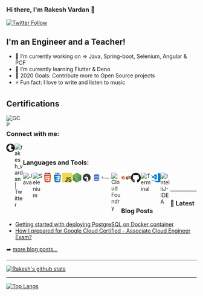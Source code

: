 ### Hi there, I'm Rakesh Vardan 👋


[![Twitter Follow](https://img.shields.io/twitter/follow/rakesh_vardan?color=1DA1F2&logo=twitter&style=for-the-badge)](https://twitter.com/intent/follow?original_referer=https%3A%2F%2Fgithub.com%2Frakesh_vardan&screen_name=rakesh_vardan)


## I'm an Engineer and a Teacher!

- 🔭 I’m currently working on => Java, Spring-boot, Selenium, Angular & PCF
- 🌱 I’m currently learning Flutter & Deno
- 🥅 2020 Goals: Contribute more to Open Source projects
- ⚡ Fun fact: I love to write and listen to music

## Certifications

[<img align="left" alt="GCP" width="40px" src="https://api.accredible.com/v1/frontend/credential_website_embed_image/badge/22696052" />][gcp]


<br />

### Connect with me:

[<img align="left" alt="rakesh_vardan" width="22px" src="https://raw.githubusercontent.com/iconic/open-iconic/master/svg/globe.svg" />][website]
[<img align="left" alt="rakesh_vardan | Twitter" width="22px" src="https://cdn.jsdelivr.net/npm/simple-icons@v3/icons/twitter.svg" />][twitter]


<br />

### Languages and Tools:

[<img align="left" alt="Java" width="26px" src="https://www.flaticon.com/svg/static/icons/svg/919/919854.svg" />][java]
[<img align="left" alt="Selenium" width="26px" src="https://www.selenium.dev/images/selenium_logo_square_red.png" />][selenium]
[<img align="left" alt="HTML5" width="26px" src="https://raw.githubusercontent.com/github/explore/80688e429a7d4ef2fca1e82350fe8e3517d3494d/topics/html/html.png" />][html5]
[<img align="left" alt="CSS3" width="26px" src="https://raw.githubusercontent.com/github/explore/80688e429a7d4ef2fca1e82350fe8e3517d3494d/topics/css/css.png" />][css]
[<img align="left" alt="JavaScript" width="26px" src="https://raw.githubusercontent.com/github/explore/80688e429a7d4ef2fca1e82350fe8e3517d3494d/topics/javascript/javascript.png" />][js]
[<img align="left" alt="Node.js" width="26px" src="https://raw.githubusercontent.com/github/explore/80688e429a7d4ef2fca1e82350fe8e3517d3494d/topics/nodejs/nodejs.png" />][nodejs]
[<img align="left" alt="Deno" width="26px" src="https://raw.githubusercontent.com/github/explore/361e2821e2dea67711cde99c9c40ed357061cf27/topics/deno/deno.png" />][deno]
[<img align="left" alt="SQL" width="26px" src="https://raw.githubusercontent.com/github/explore/80688e429a7d4ef2fca1e82350fe8e3517d3494d/topics/sql/sql.png" />][sql]
[<img align="left" alt="MongoDB" width="26px" src="https://raw.githubusercontent.com/github/explore/80688e429a7d4ef2fca1e82350fe8e3517d3494d/topics/mongodb/mongodb.png" />][mongodb]
[<img align="left" alt="Cloud Foundry" width="26px" src="https://www.cloudfoundry.org/wp-content/uploads/2017/01/CFF_Logo_vertical_RGB.png" />][cf]
[<img align="left" alt="Git" width="26px" src="https://raw.githubusercontent.com/github/explore/80688e429a7d4ef2fca1e82350fe8e3517d3494d/topics/git/git.png" />][git]
[<img align="left" alt="GitHub" width="26px" src="https://raw.githubusercontent.com/github/explore/78df643247d429f6cc873026c0622819ad797942/topics/github/github.png" />][github]
[<img align="left" alt="Terminal" width="26px" src="https://upload.wikimedia.org/wikipedia/commons/0/01/Windows_Terminal_Logo_256x256.png" />][terminal]
[<img align="left" alt="Visual Studio Code" width="26px" src="https://raw.githubusercontent.com/github/explore/80688e429a7d4ef2fca1e82350fe8e3517d3494d/topics/visual-studio-code/visual-studio-code.png" />][visualstudiocode]
[<img align="left" alt="IntelliJ-IDEA" width="26px" src="https://cdn.iconscout.com/icon/free/png-512/intellij-idea-569199.png" />][intellij]

<br />
<br />

---


### 📕 Latest Blog Posts

<!-- BLOG-POST-LIST:START -->
- [Getting started with deploying PostgreSQL on Docker container](https://rakeshvardan.hashnode.dev/getting-started-with-deploying-postgresql-on-docker-container)
- [How I prepared for Google Cloud Certified - Associate Cloud Engineer Exam?](https://rakeshvardan.hashnode.dev/how-i-prepared-for-google-cloud-certified-associate-cloud-engineer-exam)
<!-- BLOG-POST-LIST:END -->

➡️ [more blog posts...](https://rakeshvardan.hashnode.dev/)

---

[![Rakesh's github stats](https://github-readme-stats.vercel.app/api?username=rakesh-vardan&show_icons=true&theme=dracula)](https://github.com/anuraghazra/github-readme-stats)

---


[![Top Langs](https://github-readme-stats.vercel.app/api/top-langs/?username=rakesh-vardan&layout=compact)](https://github.com/anuraghazra/github-readme-stats)


[website]: https://about.me/rakeshvardan
[twitter]: https://twitter.com/rakesh_vardan
[java]: https://www.java.com/
[visualstudiocode]: https://code.visualstudio.com/
[html5]: https://en.wikipedia.org/wiki/HTML5
[css]: https://en.wikipedia.org/wiki/CSS
[js]: https://developer.mozilla.org/en-US/docs/Web/JavaScript
[nodejs]: https://nodejs.org/en/
[deno]: https://deno.land/
[sql]: https://en.wikipedia.org/wiki/SQL
[mongodb]: https://www.mongodb.com/
[git]: https://git-scm.com/
[github]: https://github.com/
[terminal]: https://github.com/microsoft/terminal
[selenium]: https://www.selenium.dev/
[intellij]: https://www.jetbrains.com/idea/
[cf]: https://www.cloudfoundry.org/
[gcp]: https://googlecloudcertified.credential.net/profile/0f5f3ceb4be2c782b227c8c8a69fa29f6dae4e47